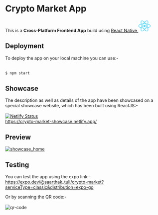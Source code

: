 # Crypto Market App

This is a **Cross-Platform Frontend App** build using <a href="https://reactnative.dev/docs/getting-started" target="_blank">React Native <img src="https://github.com/devicons/devicon/blob/master/icons/react/react-original.svg" alt="react-native" width="40px" height="40px" /></a>

## Deployment
To deploy the app on your local machine you can use:-
<br /><br />
```bash
$ npm start
```

## Showcase
The description as well as details of the app have been showcased on a special showcase website, which has been built using ReactJS:-
<br /><br />
[![Netlify Status](https://api.netlify.com/api/v1/badges/e41f1faf-9946-474f-8596-18195a72a178/deploy-status)](https://app.netlify.com/sites/crypto-market-showcase/deploys)
<br />
https://crypto-market-showcase.netlify.app/

## Preview
<a href="https://crypto-market-showcase.netlify.app/" target="_blank">
<img src="https://camo.githubusercontent.com/d68f7cff3db5075e460733c9d6a4f408bf044abf2ebca5e05bb99918d0e3ba04/68747470733a2f2f692e6962622e636f2f58356b596476422f696d6167652e706e67" alt="showcase_home" /></a>


## Testing
You can test the app using the expo link:- <br />
https://expo.dev/@saarthak_tuli/crypto-market?serviceType=classic&distribution=expo-go

Or by scanning the QR code:- <br /><br />
<img src="https://qr.expo.dev/expo-go?owner=saarthak_tuli&slug=crypto-market&releaseChannel=default&host=exp.host" alt="qr-code" width="250px" height="250px" />
